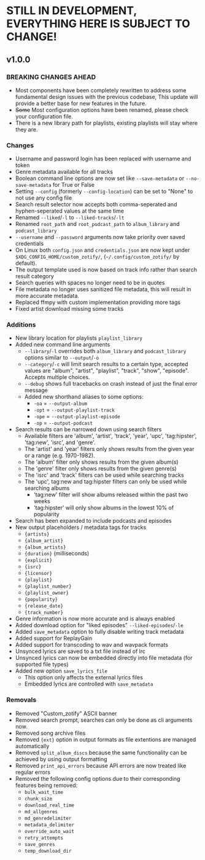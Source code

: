 # STILL IN DEVELOPMENT, EVERYTHING HERE IS SUBJECT TO CHANGE!

## v1.0.0

### BREAKING CHANGES AHEAD

- Most components have been completely rewritten to address some fundamental design issues with the previous codebase, This update will provide a better base for new features in the future.
- ~~Some~~ Most configuration options have been renamed, please check your configuration file.
- There is a new library path for playlists, existing playlists will stay where they are.

### Changes

- Username and password login has been replaced with username and token
- Genre metadata available for all tracks
- Boolean command line options are now set like `--save-metadata` or `--no-save-metadata` for True or False
- Setting `--config` (formerly `--config-location`) can be set to "None" to not use any config file
- Search result selector now accepts both comma-seperated and hyphen-seperated values at the same time
- Renamed `--liked`/`-l` to `--liked-tracks`/`-lt`
- Renamed `root_path` and `root_podcast_path` to `album_library` and `podcast_library`
- `--username` and `--password` arguments now take priority over saved credentials
- On Linux both `config.json` and `credentials.json` are now kept under `$XDG_CONFIG_HOME/custom_zotify/`, (`~/.config/custom_zotify/` by default).
- The output template used is now based on track info rather than search result category
- Search queries with spaces no longer need to be in quotes
- File metadata no longer uses sanitized file metadata, this will result in more accurate metadata.
- Replaced ffmpy with custom implementation providing more tags
- Fixed artist download missing some tracks

### Additions

- New library location for playlists `playlist_library`
- Added new command line arguments
  - `--library`/`-l` overrides both `album_library` and `podcast_library` options similar to `--output`/`-o`
  - `--category`/`-c` will limit search results to a certain type, accepted values are "album", "artist", "playlist", "track", "show", "episode". Accepts multiple choices.
  - `--debug` shows full tracebacks on crash instead of just the final error message
  - Added new shorthand aliases to some options:
    - `-oa` = `--output-album`
    - `-opt` = `--output-playlist-track`
    - `-ope` = `--output-playlist-episode`
    - `-op` = `--output-podcast`
- Search results can be narrowed down using search filters
  - Available filters are 'album', 'artist', 'track', 'year', 'upc', 'tag:hipster', 'tag:new', 'isrc', and 'genre'.
  - The 'artist' and 'year' filters only shows results from the given year or a range (e.g. 1970-1982).
  - The 'album' filter only shows results from the given album(s)
  - The 'genre' filter only shows results from the given genre(s)
  - The 'isrc' and 'track' filters can be used while searching tracks
  - The 'upc', tag:new and tag:hipster filters can only be used while searching albums
    - 'tag:new' filter will show albums released within the past two weeks
    - 'tag:hipster' will only show albums in the lowest 10% of popularity
- Search has been expanded to include podcasts and episodes
- New output placeholders / metadata tags for tracks
  - `{artists}`
  - `{album_artist}`
  - `{album_artists}`
  - `{duration}` (milliseconds)
  - `{explicit}`
  - `{isrc}`
  - `{licensor}`
  - `{playlist}`
  - `{playlist_number}`
  - `{playlist_owner}`
  - `{popularity}`
  - `{release_date}`
  - `{track_number}`
- Genre information is now more accurate and is always enabled
- Added download option for "liked episodes" `--liked-episodes`/`-le`
- Added `save_metadata` option to fully disable writing track metadata
- Added support for ReplayGain
- Added support for transcoding to wav and wavpack formats
- Unsynced lyrics are saved to a txt file instead of lrc
- Unsynced lyrics can now be embedded directly into file metadata (for supported file types)
- Added new option `save_lyrics_file`
  - This option only affects the external lyrics files
  - Embedded lyrics are controlled with `save_metadata`

### Removals

- Removed "Custom_zotify" ASCII banner
- Removed search prompt, searches can only be done as cli arguments now.
- Removed song archive files
- Removed `{ext}` option in output formats as file extentions are managed automatically
- Removed `split_album_discs` because the same functionality can be achieved by using output formatting
- Removed `print_api_errors` because API errors are now treated like regular errors
- Removed the following config options due to their corresponding features being removed:
  - `bulk_wait_time`
  - `chunk_size`
  - `download_real_time`
  - `md_allgenres`
  - `md_genredelimiter`
  - `metadata_delimiter`
  - `override_auto_wait`
  - `retry_attempts`
  - `save_genres`
  - `temp_download_dir`
